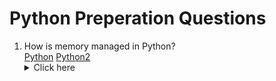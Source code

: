 # Python Preperation Questions

1. How is memory managed in Python?  
[Python](../../Technology/Python/base.md) [Python2](../../Technology/Python/base.md) 
&emsp;<details><summary>Click here</summary>
Memory management in Python is handled by the Python Memory Manager. The memory allocated by the manager is in form of a private heap space dedicated to Python. All Python objects are stored in this heap and being private, it is inaccessible to the programmer. Though, python does provide some core API functions to work upon the private heap space.
Additionally, Python has an in-built garbage collection to recycle the unused memory for the private heap space.
</details>
